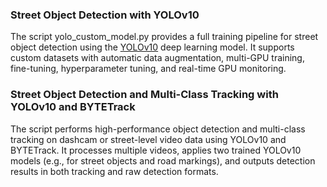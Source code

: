### Street Object Detection with YOLOv10

The script yolo_custom_model.py provides a full training pipeline for street object detection using the [YOLOv10](https://github.com/THU-MIG/yolov10) deep learning model. It supports custom datasets with automatic data augmentation, multi-GPU training, fine-tuning, hyperparameter tuning, and real-time GPU monitoring.

### Street Object Detection and Multi-Class Tracking with YOLOv10 and BYTETrack
The script performs high-performance object detection and multi-class tracking on dashcam or street-level video data using YOLOv10 and BYTETrack. It processes multiple videos, applies two trained YOLOv10 models (e.g., for street objects and road markings), and outputs detection results in both tracking and raw detection formats.
